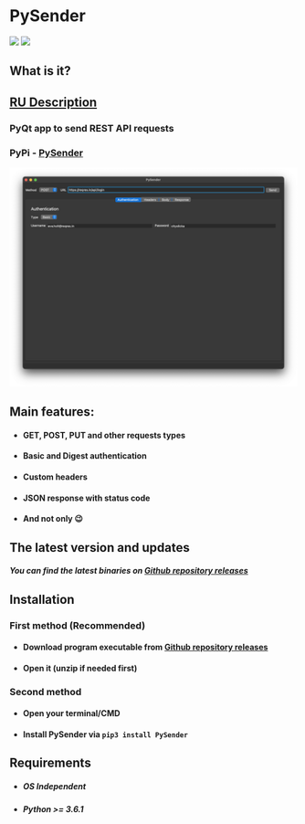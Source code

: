 # PySender
![](https://img.shields.io/pypi/pyversions/PySender)
![](https://img.shields.io/pypi/l/PySender)

## What is it?
## [RU Description](https://github.com/fast-geek/PySender/blob/master/description.md)

### PyQt app to send REST API requests
### PyPi - [PySender](https://pypi.org/project/PySender/)
![screenshot](https://github.com/fast-geek/PySender/raw/master/screenshot.png)

## Main features:
* #### GET, POST, PUT and other requests types
* #### Basic and Digest authentication
* #### Custom headers
* #### JSON response with status code
* #### And not only 😉

## The latest version and updates

##### You can find the latest binaries on [Github repository releases](https://github.com/fast-geek/PySender/releases)

## Installation

### First method (Recommended)
* #### Download program executable from [Github repository releases](https://github.com/fast-geek/PySender/releases)
* #### Open it (unzip if needed first)

### Second method
* #### Open your terminal/CMD
* #### Install PySender via ```pip3 install PySender```

## Requirements

* ##### OS Independent
* ##### Python >= 3.6.1
